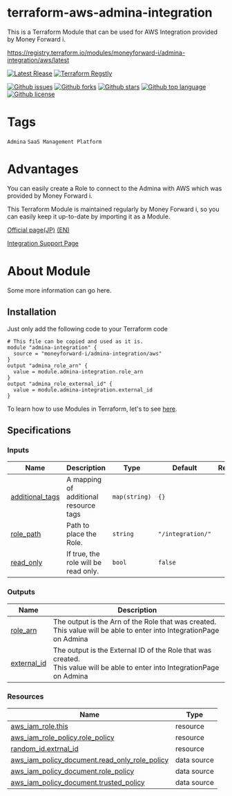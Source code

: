 # terraform-aws-admina-integration

<!-- # Short Description -->

This is a Terraform Module that can be used for AWS Integration provided by Money Forward i.

https://registry.terraform.io/modules/moneyforward-i/admina-integration/aws/latest

<!-- # Badges -->

[![Latest Rlease](https://badgen.net/github/release/moneyforward-i/terraform-aws-admina-integration?icon=github&color=cyan)](https://github.com/moneyforward-i/terraform-aws-admina-integration/releases/latest)
[![Terraform Regstly](https://badgen.net/badge/icon/available?icon=terraform&label=registry&color=cyan)](https://registry.terraform.io/modules/moneyforward-i/admina-integration/aws/latest)

[![Github issues](https://img.shields.io/github/issues/moneyforward-i/terraform-aws-admina-integration)](https://github.com/moneyforward-i/terraform-aws-admina-integration/issues)
[![Github forks](https://img.shields.io/github/forks/moneyforward-i/terraform-aws-admina-integration)](https://github.com/moneyforward-i/terraform-aws-admina-integration/network/members)
[![Github stars](https://img.shields.io/github/stars/moneyforward-i/terraform-aws-admina-integration)](https://github.com/moneyforward-i/terraform-aws-admina-integration/stargazers)
[![Github top language](https://img.shields.io/github/languages/top/moneyforward-i/terraform-aws-admina-integration)](https://github.com/moneyforward-i/terraform-aws-admina-integration/)
[![Github license](https://img.shields.io/github/license/moneyforward-i/terraform-aws-admina-integration)](https://github.com/moneyforward-i/terraform-aws-admina-integration/)

# Tags

`Admina` `SaaS Management Platform`

# Advantages

You can easily create a Role to connect to the Admina with AWS which was provided by Money Forward i.

This Terraform Module is maintained regularly by Money Forward i,
so you can easily keep it up-to-date by importing it as a Module.

[Official page(JP)](https://i.moneyforward.com/) [(EN)](https://admina.moneyforward.com/)

[Integration Support Page](https://support.admina.i.moneyforward.com/article/dc2mjsw9oy-aws)

# About Module

<!--
  The following Document is automatically generated.
  If you want to change them, edit `./.terraform-docs.yml`.
-->
<!-- BEGIN_TF_DOCS -->

<!--  -->

Some more information can go here.

## Installation

Just only add the following code to your Terraform code

```hcl
# This file can be copied and used as it is.
module "admina-integration" {
  source = "moneyforward-i/admina-integration/aws"
}
output "admina_role_arn" {
  value = module.admina-integration.role_arn
}
output "admina_role_external_id" {
  value = module.admina-integration.external_id
}
```

To learn how to use Modules in Terraform, let's to see [here](https://developer.hashicorp.com/terraform/language/modules).

## Specifications

### Inputs

| Name                                                                           | Description                           | Type          | Default           | Required |
| ------------------------------------------------------------------------------ | ------------------------------------- | ------------- | ----------------- | :------: |
| <a name="input_additional_tags"></a> [additional_tags](#input_additional_tags) | A mapping of additional resource tags | `map(string)` | `{}`              |    no    |
| <a name="input_role_path"></a> [role_path](#input_role_path)                   | Path to place the Role.               | `string`      | `"/integration/"` |    no    |
| <a name="input_read_only"></a> [read_only](#input_read_only)                   | If true, the role will be read only.  | `bool`        | `false`           |    no    |

<!-- ### Modules

No modules. -->

### Outputs

| Name                                                                 | Description                                                                                                                     |
| -------------------------------------------------------------------- | ------------------------------------------------------------------------------------------------------------------------------- |
| <a name="output_role_arn"></a> [role_arn](#output_role_arn)          | The output is the Arn of the Role that was created. <br>This value will be able to enter into IntegrationPage on Admina         |
| <a name="output_external_id"></a> [external_id](#output_external_id) | The output is the External ID of the Role that was created. <br>This value will be able to enter into IntegrationPage on Admina |

<!--  -->
<!--  -->

### Resources

| Name                                                                                                                                                | Type        |
| --------------------------------------------------------------------------------------------------------------------------------------------------- | ----------- |
| [aws_iam_role.this](https://registry.terraform.io/providers/hashicorp/aws/latest/docs/resources/iam_role)                                           | resource    |
| [aws_iam_role_policy.role_policy](https://registry.terraform.io/providers/hashicorp/aws/latest/docs/resources/iam_role_policy)                      | resource    |
| [random_id.extrnal_id](https://registry.terraform.io/providers/hashicorp/random/latest/docs/resources/id)                                           | resource    |
| [aws_iam_policy_document.read_only_role_policy](https://registry.terraform.io/providers/hashicorp/aws/latest/docs/data-sources/iam_policy_document) | data source |
| [aws_iam_policy_document.role_policy](https://registry.terraform.io/providers/hashicorp/aws/latest/docs/data-sources/iam_policy_document)           | data source |
| [aws_iam_policy_document.trusted_policy](https://registry.terraform.io/providers/hashicorp/aws/latest/docs/data-sources/iam_policy_document)        | data source |

<!--  -->
<!-- END_TF_DOCS -->

<!-- CREATED_BY_LEADYOU_README_GENERATOR -->
